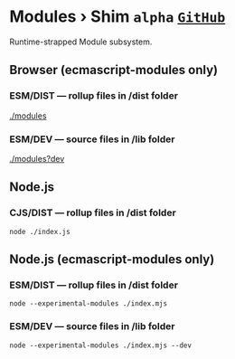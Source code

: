 # Modules › Shim `alpha` <span float-right><small>[<kbd>GitHub</kbd>](https://github.com/SMotaal/experimental/blob/master/modules/alpha/)</small></span>

Runtime-strapped Module subsystem.

## Browser (ecmascript-modules only)

### ESM/DIST — rollup files in /dist folder

[./modules](./modules.html)

### ESM/DEV — source files in /lib folder

[./modules?dev](./modules.html?dev)

## Node.js

### CJS/DIST — rollup files in /dist folder

```
node ./index.js
```

## Node.js (ecmascript-modules only)

### ESM/DIST — rollup files in /dist folder

```
node --experimental-modules ./index.mjs
```

### ESM/DEV — source files in /lib folder

```
node --experimental-modules ./index.mjs --dev
```
